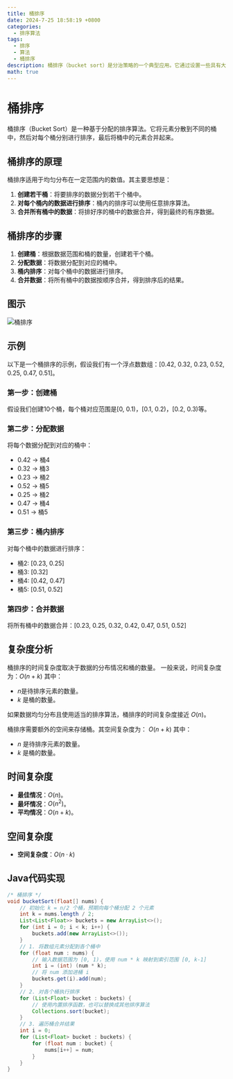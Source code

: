 ```yaml
---
title: 桶排序
date: 2024-7-25 18:58:19 +0800
categories:
  - 排序算法
tags:
  - 排序
  - 算法
  - 桶排序
description: 桶排序（bucket sort）是分治策略的一个典型应用。它通过设置一些具有大小顺序的桶，每个桶对应一个数据范围，将数据平均分配到各个桶中；然后，在每个桶内部分别执行排序；最终按照桶的顺序将所有数据合并。
math: true
---
```



# 桶排序

桶排序（Bucket Sort）是一种基于分配的排序算法。它将元素分散到不同的桶中，然后对每个桶分别进行排序，最后将桶中的元素合并起来。

## 桶排序的原理

桶排序适用于均匀分布在一定范围内的数值。其主要思想是：

1. **创建若干桶**：将要排序的数据分到若干个桶中。
2. **对每个桶内的数据进行排序**：桶内的排序可以使用任意排序算法。
3. **合并所有桶中的数据**：将排好序的桶中的数据合并，得到最终的有序数据。

## 桶排序的步骤

1. **创建桶**：根据数据范围和桶的数量，创建若干个桶。
2. **分配数据**：将数据分配到对应的桶中。
3. **桶内排序**：对每个桶中的数据进行排序。
4. **合并数据**：将所有桶中的数据按顺序合并，得到排序后的结果。

## 图示

![桶排序](https://rd-wang.github.io/assets/img/sort/桶排序.gif)


## 示例

以下是一个桶排序的示例，假设我们有一个浮点数数组：[0.42, 0.32, 0.23, 0.52, 0.25, 0.47, 0.51]。

### 第一步：创建桶

假设我们创建10个桶，每个桶对应范围是\[0, 0.1)，\[0.1, 0.2)，\[0.2, 0.3)等。

### 第二步：分配数据

将每个数据分配到对应的桶中：
- 0.42 -> 桶4
- 0.32 -> 桶3
- 0.23 -> 桶2
- 0.52 -> 桶5
- 0.25 -> 桶2
- 0.47 -> 桶4
- 0.51 -> 桶5

### 第三步：桶内排序

对每个桶中的数据进行排序：
- 桶2: [0.23, 0.25]
- 桶3: [0.32]
- 桶4: [0.42, 0.47]
- 桶5: [0.51, 0.52]

### 第四步：合并数据

将所有桶中的数据合并：[0.23, 0.25, 0.32, 0.42, 0.47, 0.51, 0.52]

## 复杂度分析

桶排序的时间复杂度取决于数据的分布情况和桶的数量。
一般来说，时间复杂度为：$O(n + k)$
其中：
- $n$是待排序元素的数量。
- $k$ 是桶的数量。

如果数据均匀分布且使用适当的排序算法，桶排序的时间复杂度接近 $O(n)$。

桶排序需要额外的空间来存储桶。其空间复杂度为：
$O(n + k)$
其中：
- $n$ 是待排序元素的数量。
- $k$ 是桶的数量。

## 时间复杂度

- **最佳情况**：$O(n)$。 
- **最坏情况**：$O(n^2)$。 
- **平均情况**：$O(n+k)$。
  
## 空间复杂度

- **空间复杂度**：$O(n \cdot k)$

## Java代码实现

```java
/* 桶排序 */
void bucketSort(float[] nums) {
    // 初始化 k = n/2 个桶，预期向每个桶分配 2 个元素
    int k = nums.length / 2;
    List<List<Float>> buckets = new ArrayList<>();
    for (int i = 0; i < k; i++) {
        buckets.add(new ArrayList<>());
    }
    // 1. 将数组元素分配到各个桶中
    for (float num : nums) {
        // 输入数据范围为 [0, 1)，使用 num * k 映射到索引范围 [0, k-1]
        int i = (int) (num * k);
        // 将 num 添加进桶 i
        buckets.get(i).add(num);
    }
    // 2. 对各个桶执行排序
    for (List<Float> bucket : buckets) {
        // 使用内置排序函数，也可以替换成其他排序算法
        Collections.sort(bucket);
    }
    // 3. 遍历桶合并结果
    int i = 0;
    for (List<Float> bucket : buckets) {
        for (float num : bucket) {
            nums[i++] = num;
        }
    }
}
```
